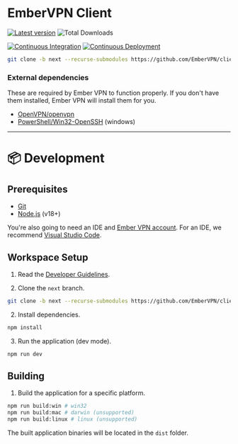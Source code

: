 # EmberVPN Client
[![Latest version](https://img.shields.io/github/release/EmberVPN/client?include_prereleases=&sort=semver&color=blue&label=Latest%20Version)](https://github.com/EmberVPN/client/releases/) ![Total Downloads](https://img.shields.io/badge/dynamic/json?label=Total+Downloads&query=%24.downloadCount&url=https%3A%2F%2Fapi.embervpn.org%2Fv2%2Fember%2Fdownloads)

[![Continuous Integration](https://github.com/EmberVPN/client/actions/workflows/ci.yml/badge.svg)](https://github.com/EmberVPN/client/actions/workflows/ci.yml)
[![Continuous Deployment](https://github.com/EmberVPN/client/actions/workflows/cd.yml/badge.svg)](https://github.com/EmberVPN/client/actions/workflows/cd.yml)
```bash
git clone -b next --recurse-submodules https://github.com/EmberVPN/client.git embervpn-client
```

### External dependencies
These are required by Ember VPN to function properly. If you don't have them installed, Ember VPN will install them for you.
- [OpenVPN/openvpn](https://github.com/OpenVPN/openvpn)
- [PowerShell/Win32-OpenSSH](https://github.com/PowerShell/Win32-OpenSSH) (windows)

---

# 📦 Development

## Prerequisites
- [Git](https://git-scm.com/)
- [Node.js](https://nodejs.org/en/) (v18+)

You're also going to need an IDE and [Ember VPN account](https://embervpn.org/authorize/create). For an IDE, we recommend [Visual Studio Code](https://code.visualstudio.com/).

## Workspace Setup
1. Read the [Developer Guidelines](./CONTRIBUTING.md).

1. Clone the `next` branch.
```bash
git clone -b next --recurse-submodules https://github.com/EmberVPN/client.git
```
2. Install dependencies.
```bash
npm install
```
3. Run the application (dev mode).
```bash
npm run dev
```

## Building
1. Build the application for a specific platform.
```bash
npm run build:win # win32
npm run build:mac # darwin (unsupported)
npm run build:linux # linux (unsupported)
```
The built application binaries will be located in the `dist` folder.



